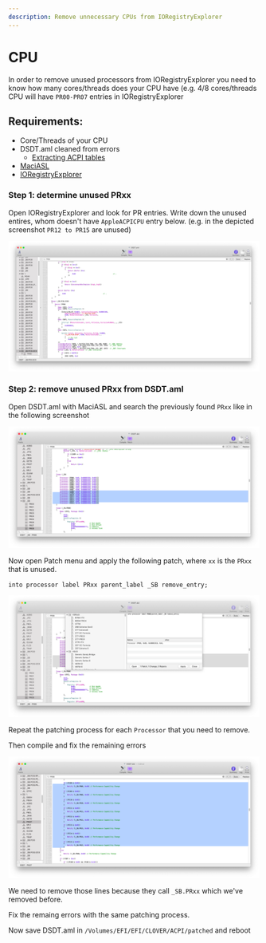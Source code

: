 ```yaml
---
description: Remove unnecessary CPUs from IORegistryExplorer
---
```


# CPU

In order to remove unused processors from IORegistryExplorer you need to know how many cores/threads does your CPU have \(e.g. 4/8 cores/threads CPU will have `PR00-PR07` entries in IORegistryExplorer

## Requirements:

* Core/Threads of your CPU
* DSDT.aml cleaned from errors
  * [Extracting ACPI tables](../extracting-acpi-tables.md)
* [MaciASL](../../tools/useful-tools/maciasl.md)
* [IORegistryExplorer](../../tools/debugging/ioregistryexplorer.md)

### Step 1: determine unused PRxx

Open IORegistryExplorer and look for PR entries. Write down the unused entires, whom doesn't have `AppleACPICPU` entry below. \(e.g. in the depicted screenshot `PR12 to PR15` are unused\)

![](../../.gitbook/assets/image%20%2810%29.png)

### Step 2: remove unused PRxx from DSDT.aml

Open DSDT.aml with MaciASL and search the previously found `PRxx` like in the following screenshot

![PR08 till PR15 are unused](../../.gitbook/assets/image-89.png)

Now open Patch menu and apply the following patch, where `xx` is the `PRxx` that is unused.

```text
into processor label PRxx parent_label _SB remove_entry;
```

![Click on &quot;Apply&quot;](../../.gitbook/assets/image-76.png)

Repeat the patching process for each `Processor` that you need to remove.

Then compile and fix the remaining errors

![](../../.gitbook/assets/image-83.png)

We need to remove those lines because they call `_SB.PRxx` which we've removed before.

Fix the remaing errors with the same patching process.

Now save DSDT.aml in `/Volumes/EFI/EFI/CLOVER/ACPI/patched` and reboot

